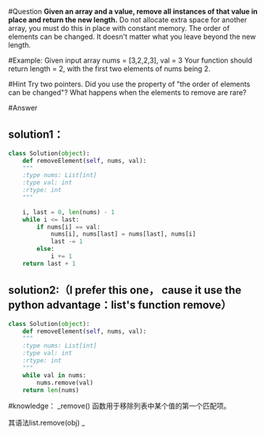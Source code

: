 #Question
**Given an array and a value, remove all instances of that value in place and return the new length.**
Do not allocate extra space for another array, you must do this in place with constant memory.
The order of elements can be changed. It doesn't matter what you leave beyond the new length.

#Example:
Given input array nums = [3,2,2,3], val = 3
Your function should return length = 2, with the first two elements of nums being 2.

#Hint
Try two pointers.
Did you use the property of "the order of elements can be changed"?
What happens when the elements to remove are rare?

#Answer
## solution1：
```python
class Solution(object):
    def removeElement(self, nums, val):
    """
    :type nums: List[int]
    :type val: int
    :rtype: int
    """
    
    i, last = 0, len(nums) - 1
    while i <= last:
        if nums[i] == val:
            nums[i], nums[last] = nums[last], nums[i]
            last -= 1
        else:
            i += 1
    return last + 1
```

## solution2:（I prefer this one， cause it use the python advantage：list's function remove）
```python
class Solution(object):
    def removeElement(self, nums, val):
    """
    :type nums: List[int]
    :type val: int
    :rtype: int
    """
    while val in nums:
        nums.remove(val)
    return len(nums)
```

#knowledge：
_remove() 函数用于移除列表中某个值的第一个匹配项。

其语法list.remove(obj)
_